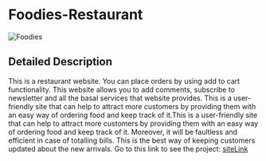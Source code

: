# Foodies-Restaurant

![Foodies](https://drive.google.com/file/d/16DiSq8VdSGfqd70pAdyXzb1ZyOteH5oo/view?usp=sharing)

## Detailed Description

This is a restaurant website. You can place orders by using add to cart functionality. This website allows you to add comments, subscribe to newsletter and all the basal services that website provides. This is a user-friendly site that can help to attract more customers by providing them with an easy way of ordering food and keep track of it.This is a user-friendly site that can help to attract more customers by providing them with an easy way of ordering food and keep track of it. Moreover, it will be faultless and efficient in case of totalling bills. This is the best way of keeping customers updated about the new arrivals.
Go to this link to see the project: [siteLink](https://foodies.samimunir2002.repl.co/)
